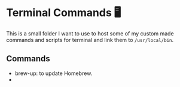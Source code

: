 # Terminal Commands :desktop_computer:

This is a small folder I want to use to host some of my custom made commands and scripts for terminal and link them to `/usr/local/bin`. 

## Commands

- brew-up: to update Homebrew. 
- 

